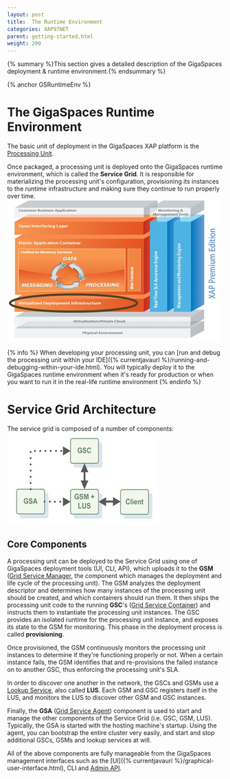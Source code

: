 ```yaml
---
layout: post
title:  The Runtime Environment
categories: XAP97NET
parent: getting-started.html
weight: 200
---
```


{% summary %}This section gives a detailed description of the GigaSpaces deployment & runtime environment.{% endsummary %}

{% anchor GSRuntimeEnv %}

# The GigaSpaces Runtime Environment

The basic unit of deployment in the GigaSpaces XAP platform is the [Processing Unit](./packaging-and-deployment.html).

Once packaged, a processing unit is deployed onto the GigaSpaces runtime environment, which is called the **Service Grid**. It is responsible for materializing the processing unit's configuration, provisioning its instances to the runtime infrastructure and making sure they continue to run properly over time.
![archi_deployenv.jpg](/attachment_files/xap97net/archi_deployenv.jpg)

{% info %}
When developing your processing unit, you can [run and debug the processing unit within your IDE]({% currentjavaurl %}/running-and-debugging-within-your-ide.html). You will typically deploy it to the GigaSpaces runtime environment when it's ready for production or when you want to run it in the real-life runtime environment
{% endinfo %}

# Service Grid Architecture

The service grid is composed of a number of components:
![gs_runtime-core.jpg](/attachment_files/xap97net/gs_runtime-core.jpg)

## Core Components

A processing unit can be deployed to the Service Grid using one of GigaSpaces deployment tools (UI, CLI, API), which uploads it to the **GSM** ([Grid Service Manager](./service-grid.html#gsm), the component which manages the deployment and life cycle of the processing unit). The GSM analyzes the deployment descriptor and determines how many instances of the processing unit should be created, and which containers should run them. It then ships the processing unit code to the running **GSC**'s ([Grid Service Container](./service-grid.html#gsc)) and instructs them to instantiate the processing unit instances. The GSC provides an isolated runtime for the processing unit instance, and exposes its state to the GSM for monitoring.  This phase in the deployment process is called **provisioning**.

Once provisioned, the GSM continuously monitors the processing unit instances to determine if they're functioning properly or not. When a certain instance fails, the GSM identifies that and re-provisions the failed instance on to another GSC, thus enforcing the processing unit's SLA.

In order to discover one another in the network, the GSCs and GSMs use a [Lookup Service](./service-grid.html#lus), also called **LUS**. Each GSM and GSC registers itself in the LUS, and monitors the LUS to discover other GSM and GSC instances.

Finally, the **GSA** ([Grid Service Agent](./service-grid.html#gsa)) component is used to start and manage the other components of the Service Grid (i.e. GSC, GSM, LUS). Typically, the GSA is started with the hosting machine's startup. Using the agent, you can bootstrap the entire cluster very easily, and start and stop additional GSCs, GSMs and lookup services at will.

All of the above components are fully manageable from the GigaSpaces management interfaces such as the [UI]({% currentjavaurl %}/graphical-user-interface.html), CLI and [Admin API](./administration-and-monitoring-api.html).

